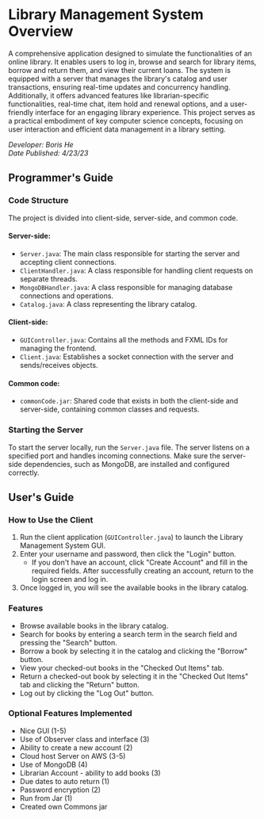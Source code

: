 # Library Management System Overview

A comprehensive application designed to simulate the functionalities of an online library. It enables users to log in, browse and search for library items, borrow and return them, and view their current loans. The system is equipped with a server that manages the library's catalog and user transactions, ensuring real-time updates and concurrency handling. Additionally, it offers advanced features like librarian-specific functionalities, real-time chat, item hold and renewal options, and a user-friendly interface for an engaging library experience. This project serves as a practical embodiment of key computer science concepts, focusing on user interaction and efficient data management in a library setting.

*Developer: Boris He*   
*Date Published: 4/23/23*  

## Programmer's Guide

### Code Structure

The project is divided into client-side, server-side, and common code.

#### Server-side:
- `Server.java`: The main class responsible for starting the server and accepting client connections.
- `ClientHandler.java`: A class responsible for handling client requests on separate threads.
- `MongoDBHandler.java`: A class responsible for managing database connections and operations.
- `Catalog.java`: A class representing the library catalog.

#### Client-side:
- `GUIController.java`: Contains all the methods and FXML IDs for managing the frontend.
- `Client.java`: Establishes a socket connection with the server and sends/receives objects.

#### Common code:
- `commonCode.jar`: Shared code that exists in both the client-side and server-side, containing common classes and requests.

### Starting the Server

To start the server locally, run the `Server.java` file. The server listens on a specified port and handles incoming connections. Make sure the server-side dependencies, such as MongoDB, are installed and configured correctly.

## User's Guide

### How to Use the Client

1. Run the client application (`GUIController.java`) to launch the Library Management System GUI.
2. Enter your username and password, then click the "Login" button.
   - If you don't have an account, click "Create Account" and fill in the required fields. After successfully creating an account, return to the login screen and log in.
3. Once logged in, you will see the available books in the library catalog.

### Features

- Browse available books in the library catalog.
- Search for books by entering a search term in the search field and pressing the "Search" button.
- Borrow a book by selecting it in the catalog and clicking the "Borrow" button.
- View your checked-out books in the "Checked Out Items" tab.
- Return a checked-out book by selecting it in the "Checked Out Items" tab and clicking the "Return" button.
- Log out by clicking the "Log Out" button.

### Optional Features Implemented

- Nice GUI (1-5)
- Use of Observer class and interface (3)
- Ability to create a new account (2)
- Cloud host Server on AWS (3-5)
- Use of MongoDB (4)
- Librarian Account - ability to add books (3)
- Due dates to auto return (1)
- Password encryption (2)
- Run from Jar (1)
- Created own Commons jar
